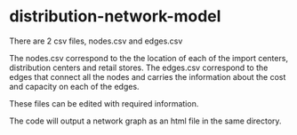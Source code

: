 # distribution-network-model
There are 2 csv files, nodes.csv and edges.csv 

The nodes.csv correspond to the the location of each of the import centers, distribution centers and retail stores. 
The edges.csv correspond to the edges that connect all the nodes and carries the information about the cost and capacity on each of the edges.

These files can be edited with required information.

The code will output a network graph as an html file in the same directory.
